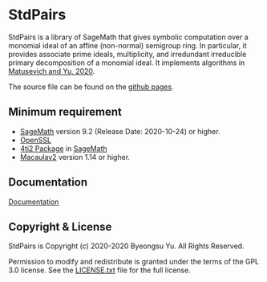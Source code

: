 StdPairs
================

StdPairs is a library of SageMath that gives symbolic computation over a monomial ideal of an affine (non-normal) semigroup ring. In particular, it provides associate prime ideals, multiplicity, and irredundant irreducible primary decomposition of a monomial ideal. It implements algorithms in [Matusevich and Yu, 2020](https://arxiv.org/abs/2005.10968). 

The source file can be found on the [github pages](https://github.com/byeongsuyu/StdPairs/). 

Minimum requirement
----------------------------

- [SageMath](https://www.sagemath.org) version 9.2 (Release Date: 2020-10-24) or higher.
- [OpenSSL](https://www.openssl.org/)
- [4ti2 Package](https://doc.sagemath.org/html/en/reference/interfaces/sage/interfaces/four_ti_2.html) in [SageMath](https://www.sagemath.org)
- [Macaulay2](http://www2.macaulay2.com/Macaulay2/) version 1.14 or higher.


Documentation
------------------------------------

[Documentation](https://github.com/byeongsuyu/StdPairs/docs/_build/html/index.html) 


Copyright & License
----------------------------------

StdPairs is Copyright (c) 2020-2020 Byeongsu Yu. All Rights Reserved.

Permission to modify and redistribute is granted under the terms of the GPL 3.0 license. See the [LICENSE.txt](https://github.com/byeongsuyu/StdPairs/blob/main/LICENSE) file for the full license.
